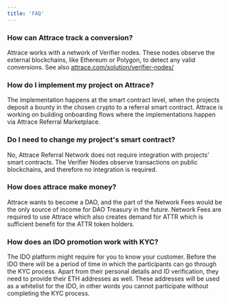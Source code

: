 ```yaml
---
title: 'FAQ'
---
```

### How can Attrace track a conversion?
Attrace works with a network of Verifier nodes. These nodes observe the external blockchains, like Ethereum or Polygon, to detect any valid conversions. See also [attrace.com/solution/verifier-nodes/](https://attrace.com/solution/verifier-nodes/) 


### How do I implement my project on Attrace?
The implementation happens at the smart contract level, when the projects deposit a bounty in the chosen crypto to a referral smart contract. Attrace is working on building onboarding flows where the implementations happen via Attrace Referral Marketplace.

### Do I need to change my project's smart contract?
No, Attrace Referral Network does not require integration with projects' smart contracts. The Verifier Nodes observe transactions on public blockchains, and therefore no integration is required.

### How does attrace make money?
Attrace wants to become a DAO, and the part of the Network Fees would be the only source of income for DAO Treasury in the future. Network Fees are required to use Attrace which also creates demand for ATTR which is sufficient benefit for the ATTR token holders. 

### How does an IDO promotion work with KYC?
The IDO platform might require for you to know your customer. Before the IDO there will be a period of time in which the participants can go through the KYC process. Apart from their personal details and ID verification,
they need to provide their ETH addresses as well. These addresses will be used as a whitelist for the IDO, in other words you cannot participate without completing the KYC process. 
